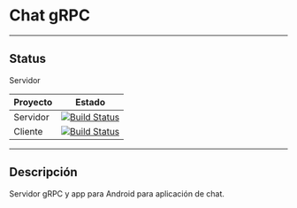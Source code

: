 # Chat gRPC

---

## Status

Servidor

| Proyecto | Estado                                                                                                                                                                                                   |
|----------|----------------------------------------------------------------------------------------------------------------------------------------------------------------------------------------------------------|
| Servidor | [![Build Status](https://dev.azure.com/alan5142/chat_grpc/_apis/build/status/Alan5142.chat_grpc?branchName=main)](https://dev.azure.com/alan5142/chat_grpc/_build/latest?definitionId=6&branchName=main) |
| Cliente  | [![Build Status](https://dev.azure.com/alan5142/chat_grpc/_apis/build/status/Alan5142.chat_grpc?branchName=refs%2Fpull%2F3%2Fmerge)](https://dev.azure.com/alan5142/chat_grpc/_build/latest?definitionId=6&branchName=refs%2Fpull%2F3%2Fmerge)                                                                                                                                                                                                          |

---

## Descripción
Servidor gRPC y app para Android para aplicación de chat.
